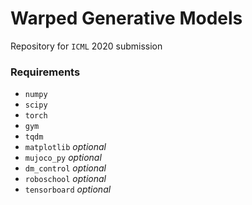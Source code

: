 # Warped Generative Models

Repository for `ICML` 2020 submission

### Requirements

- `numpy`
- `scipy`
- `torch`
- `gym`
- `tqdm`
- `matplotlib` _optional_
- `mujoco_py` _optional_
- `dm_control` _optional_
- `roboschool` _optional_
- `tensorboard` _optional_ 